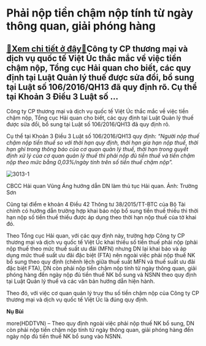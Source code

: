Phải nộp tiền chậm nộp tính từ ngày thông quan, giải phóng hàng
===============================================================

[:gift:Xem chi tiết ở đây:gift:](https://hddtvn.com/phai-nop-tien-cham-nop-tinh-tu-ngay-thong-quan-giai-phong-hang/)Công ty CP thương mại và dịch vụ quốc tế Việt Úc thắc mắc về việc tiền chậm nộp, Tổng cục Hải quan cho biết, các quy định tại Luật Quản lý thuế được sửa đổi, bổ sung tại Luật số 106/2016/QH13 đã quy định rõ. Cụ thể tại Khoản 3 Điều 3 Luật số …
---------------------------------------------------------------------------------------------------------------------------------------------------------------------------------------------------------------------------------------------------


Công ty CP thương mại và dịch vụ quốc tế Việt Úc thắc mắc về việc tiền chậm nộp, Tổng cục Hải quan cho biết, các quy định tại Luật Quản lý thuế được sửa đổi, bổ sung tại Luật số 106/2016/QH13 đã quy định rõ.


Cụ thể tại Khoản 3 Điều 3 Luật số 106/2016/QH13 quy định: *“Người nộp thuế chậm nộp tiền thuế so với thời hạn quy định, thời hạn gia hạn nộp thuế, thời hạn ghi trong thông báo của cơ quan quản lý thuế, thời hạn trong quyết định xử lý của cơ quan quản lý thuế thì phải nộp đủ tiền thuế và tiền chậm nộp theo mức bằng 0,03%/ngày tính trên số tiền thuế chậm nộp”.*





![3013-1](https://hddtvn.com/wp-content/uploads/2021/01/3013_1.jpg "CBCC Hải quan Vũng Áng hướng dẫn DN làm thủ tục Hải quan. Ảnh: Trường Sơn")


CBCC Hải quan Vũng Áng hướng dẫn DN làm thủ tục Hải quan. Ảnh: Trường Sơn



Cũng tại điểm e khoản 4 Điều 42 Thông tư 38/2015/TT-BTC của Bộ Tài chính có hướng dẫn trường hợp khai báo nộp bổ sung tiền thuế thiếu thì thời hạn nộp số tiền thuế thiếu được áp dụng theo thời hạn nộp thuế của tờ khai đó.


Theo Tổng cục Hải quan, với các quy định này, trường hợp Công ty CP thương mại và dịch vụ quốc tế Việt Úc khai thiếu số tiền thuế phải nộp (phải nộp thuế theo mức thuế suất ưu đãi (MFN) nhưng DN lại khai báo và áp dụng mức thuế suất ưu đãi đặc biệt (FTA) nên ngoài việc phải nộp thuế NK bổ sung theo quy định (chênh lệch giữa thuế suất MFN và thuế suất ưu đãi đặc biệt FTA), DN còn phải nộp tiền chậm nộp tính từ ngày thông quan, giải phóng hàng đến ngày nộp đủ tiền thuế NK bổ sung và NSNN theo quy định tại Luật Quản lý thuế và các văn bản hướng dẫn hiện hành.


Theo đó, với việc cơ quan quản lý truy thu số tiền chậm nộp của Công ty CP thương mại và dịch vụ quốc tế Việt Úc là đúng quy định.




**Nụ Bùi**



more(HDDTVN) – Theo quy định ngoài việc phải nộp thuế NK bổ sung, DN còn phải nộp tiền chậm nộp tính từ ngày thông quan, giải phóng hàng đến ngày nộp đủ tiền thuế NK bổ sung vào NSNN.

